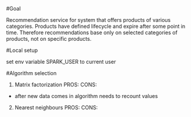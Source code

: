 #Goal

Recommendation service for system that offers products of various categories. 
Products have defined lifecycle and expire after some point in time. Therefore 
recommendations base only on selected categories of products, not on specific products.

#Local setup

set env variable SPARK_USER to current user

#Algorithm selection
1. Matrix factorization
  PROS:
  CONS:
  - after new data comes in algorithm needs to recount values
2. Nearest neighbours
  PROS:
  CONS:
